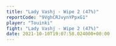 ```yaml
---
title: "Lady Vashj - Wipe 2 (47%)"
reportCode: "9VghCRJvynYPpxG1"
player: "Touinki"
fight: "Lady Vashj - Wipe 2 (47%)"
date: 2021-10-10T19:07:58.024000+00:00
---
```

